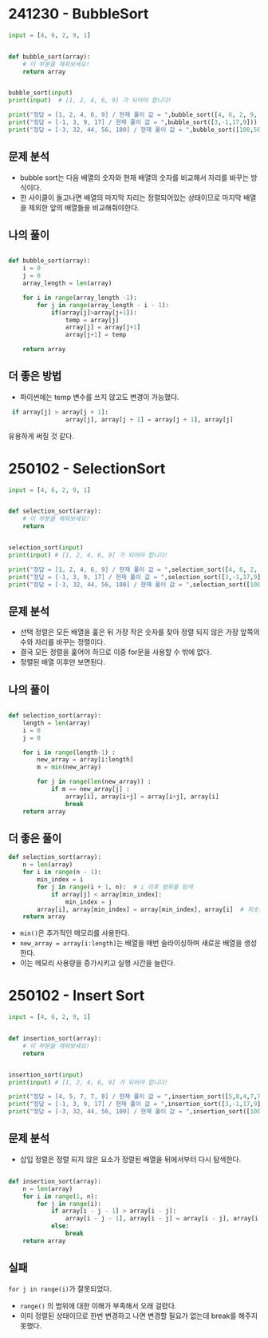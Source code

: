 # 241230 - BubbleSort 

```python
input = [4, 6, 2, 9, 1]


def bubble_sort(array):
    # 이 부분을 채워보세요!
    return array


bubble_sort(input)
print(input)  # [1, 2, 4, 6, 9] 가 되어야 합니다!

print("정답 = [1, 2, 4, 6, 9] / 현재 풀이 값 = ",bubble_sort([4, 6, 2, 9, 1]))
print("정답 = [-1, 3, 9, 17] / 현재 풀이 값 = ",bubble_sort([3,-1,17,9]))
print("정답 = [-3, 32, 44, 56, 100] / 현재 풀이 값 = ",bubble_sort([100,56,-3,32,44]))
```

## 문제 분석 
* bubble sort는 다음 배열의 숫자와 현재 배열의 숫자를 비교해서 자리를 바꾸는 방식이다. 
* 한 사이클이 돌고나면 배열의 마지막 자리는 정렬되어있는 상태이므로 마지막 배열을 제외한 앞의 배열들을 비교해줘야한다. 

## 나의 풀이 
```python

def bubble_sort(array):
    i = 0
    j = 0
    array_length = len(array)

    for i in range(array_length -1):
        for j in range(array_length - i - 1):
            if(array[j]>array[j+1]):
                temp = array[j]
                array[j] = array[j+1]
                array[j+1] = temp

    return array
```

## 더 좋은 방법 
* 파이썬에는 temp 변수를 쓰지 않고도 변경이 가능했다.
```python
 if array[j] > array[j + 1]:
                array[j], array[j + 1] = array[j + 1], array[j]
```
유용하게 써질 것 같다. 

# 250102 - SelectionSort 
```python
input = [4, 6, 2, 9, 1]


def selection_sort(array):
    # 이 부분을 채워보세요!
    return


selection_sort(input)
print(input) # [1, 2, 4, 6, 9] 가 되어야 합니다!

print("정답 = [1, 2, 4, 6, 9] / 현재 풀이 값 = ",selection_sort([4, 6, 2, 9, 1]))
print("정답 = [-1, 3, 9, 17] / 현재 풀이 값 = ",selection_sort([3,-1,17,9]))
print("정답 = [-3, 32, 44, 56, 100] / 현재 풀이 값 = ",selection_sort([100,56,-3,32,44]))
```

## 문제 분석 
* 선택 정렬은 모든 배열을 훑은 뒤 가장 작은 숫자를 찾아 정렬 되지 않은 가장 앞쪽의 수와 자리를 바꾸는 정렬이다. 
* 결국 모든 정렬을 훑어야 하므로 이중 for문을 사용할 수 밖에 없다. 
* 정렬된 배열 이후만 보면된다. 

## 나의 풀이 
```python

def selection_sort(array):
    length = len(array)
    i = 0
    j = 0

    for i in range(length-1) :
        new_array = array[i:length]
        m = min(new_array)

        for j in range(len(new_array)) :
            if m == new_array[j] :
                array[i], array[i+j] = array[i+j], array[i]
                break
    return array
```

## 더 좋은 풀이 
```python
def selection_sort(array):
    n = len(array)
    for i in range(n - 1):
        min_index = i
        for j in range(i + 1, n):  # i 이후 범위를 탐색
            if array[j] < array[min_index]:
                min_index = j
        array[i], array[min_index] = array[min_index], array[i]  # 최솟값과 교환
    return array

```

* `min()`은 추가적인 메모리를 사용한다. 
* `new_array = array[i:length]`는 배열을 매번 슬라이싱하며 새로운 배열을 생성한다. 
* 이는 메모리 사용량을 증가시키고 실행 시간을 늘린다.

# 250102 - Insert Sort 

```python
input = [4, 6, 2, 9, 1]


def insertion_sort(array):
    # 이 부분을 채워보세요!
    return


insertion_sort(input)
print(input) # [1, 2, 4, 6, 9] 가 되어야 합니다!

print("정답 = [4, 5, 7, 7, 8] / 현재 풀이 값 = ",insertion_sort([5,8,4,7,7]))
print("정답 = [-1, 3, 9, 17] / 현재 풀이 값 = ",insertion_sort([3,-1,17,9]))
print("정답 = [-3, 32, 44, 56, 100] / 현재 풀이 값 = ",insertion_sort([100,56,-3,32,44]))
```

## 문제 분석 
* 삽입 정렬은 정렬 되지 않은 요소가 정렬된 배열을 뒤에서부터 다시 탐색한다. 


```python

def insertion_sort(array):
    n = len(array)
    for i in range(1, n):
        for j in range(i):
            if array[i - j - 1] > array[i - j]:
                array[i - j - 1], array[i - j] = array[i - j], array[i - j - 1]
            else:
                break
    return array

```
## 실패 
`for j in range(i)`가 잘못되었다. 
* `range()` 의 범위에 대한 이해가 부족해서 오래 걸렸다. 
* 이미 정렬된 상태이므로 한번 변경하고 나면 변경할 필요가 없는데 break를 해주지 못했다. 
